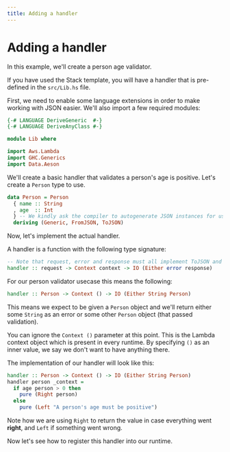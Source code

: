 ```yaml
---
title: Adding a handler
---
```


# Adding a handler

In this example, we'll create a person age validator.

If you have used the Stack template, you will have a handler that is pre-defined in the `src/Lib.hs` file.

First, we need to enable some language extensions in order to make working with JSON easier. We'll also import a few required modules:

```haskell top
{-# LANGUAGE DeriveGeneric  #-}
{-# LANGUAGE DeriveAnyClass #-}

module Lib where

import Aws.Lambda
import GHC.Generics
import Data.Aeson
```

We'll create a basic handler that validates a person's age is positive. Let's create a `Person` type to use.

```haskell top
data Person = Person
  { name :: String
  , age  :: Int
  } -- We kindly ask the compiler to autogenerate JSON instances for us
  deriving (Generic, FromJSON, ToJSON)
```

Now, let's implement the actual handler.

A handler is a function with the following type signature:

```haskell
-- Note that request, error and response must all implement ToJSON and FromJSON
handler :: request -> Context context -> IO (Either error response)
```

For our person validator usecase this means the following:

```haskell
handler :: Person -> Context () -> IO (Either String Person)
```

This means we expect to be given a `Person` object and we'll return either some `String` as an error or some other `Person` object (that passed validation).

You can ignore the `Context ()` parameter at this point. This is the Lambda context object which is present in every runtime. By specifying `()` as an inner value, we say we don't want to have anything there.

The implementation of our handler will look like this:

```haskell
handler :: Person -> Context () -> IO (Either String Person)
handler person _context =
  if age person > 0 then
    pure (Right person)
  else
    pure (Left "A person's age must be positive")
```

Note how we are using `Right` to return the value in case everything went **right**, and `Left` if something went wrong.

Now let's see how to register this handler into our runtime.